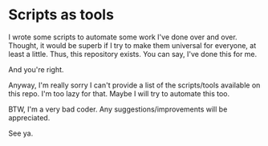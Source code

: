 # Scripts as tools

I wrote some scripts to automate some work I've done over and over. Thought, it would be superb if I try to make them universal for everyone, at least a little. Thus, this repository exists. You can say, I've done this for me.

And you're right.

Anyway, I'm really sorry I can't provide a list of the scripts/tools available on this repo. I'm too lazy for that. Maybe I will try to automate this too.

BTW, I'm a very bad coder. Any suggestions/improvements will be appreciated.

See ya.
